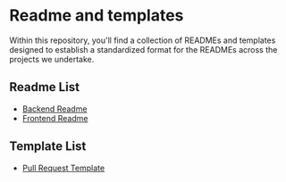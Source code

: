 # Readme and templates


Within this repository, you'll find a collection of READMEs and templates designed to establish a standardized format for the READMEs across the projects we undertake.

## Readme List

- [Backend Readme](./readme/backend-readme.md)
- [Frontend Readme](./readme/frontend-readme.md)


## Template List


- [Pull Request Template](./templates/pull_request_template.md)
